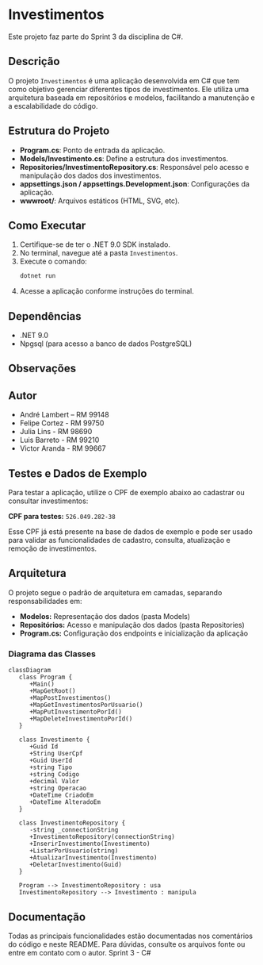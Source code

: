 # Investimentos

Este projeto faz parte do Sprint 3 da disciplina de C#.

## Descrição

O projeto `Investimentos` é uma aplicação desenvolvida em C# que tem como objetivo gerenciar diferentes tipos de investimentos. Ele utiliza uma arquitetura baseada em repositórios e modelos, facilitando a manutenção e a escalabilidade do código.

## Estrutura do Projeto

- **Program.cs**: Ponto de entrada da aplicação.
- **Models/Investimento.cs**: Define a estrutura dos investimentos.
- **Repositories/InvestimentoRepository.cs**: Responsável pelo acesso e manipulação dos dados dos investimentos.
- **appsettings.json / appsettings.Development.json**: Configurações da aplicação.
- **wwwroot/**: Arquivos estáticos (HTML, SVG, etc).

## Como Executar

1. Certifique-se de ter o .NET 9.0 SDK instalado.
2. No terminal, navegue até a pasta `Investimentos`.
3. Execute o comando:
   ```powershell
   dotnet run
   ```
4. Acesse a aplicação conforme instruções do terminal.

## Dependências

- .NET 9.0
- Npgsql (para acesso a banco de dados PostgreSQL)

## Observações


## Autor

- André Lambert – RM 99148
- Felipe Cortez - RM 99750
- Julia Lins - RM 98690
- Luis Barreto - RM 99210
- Victor Aranda - RM 99667

## Testes e Dados de Exemplo

Para testar a aplicação, utilize o CPF de exemplo abaixo ao cadastrar ou consultar investimentos:

**CPF para testes:** `526.049.282-38`

Esse CPF já está presente na base de dados de exemplo e pode ser usado para validar as funcionalidades de cadastro, consulta, atualização e remoção de investimentos.

## Arquitetura

O projeto segue o padrão de arquitetura em camadas, separando responsabilidades em:
- **Modelos:** Representação dos dados (pasta Models)
- **Repositórios:** Acesso e manipulação dos dados (pasta Repositories)
- **Program.cs:** Configuração dos endpoints e inicialização da aplicação

### Diagrama das Classes

```mermaid
classDiagram
   class Program {
      +Main()
      +MapGetRoot()
      +MapPostInvestimentos()
      +MapGetInvestimentosPorUsuario()
      +MapPutInvestimentoPorId()
      +MapDeleteInvestimentoPorId()
   }

   class Investimento {
      +Guid Id
      +String UserCpf
      +Guid UserId
      +string Tipo
      +string Codigo
      +decimal Valor
      +string Operacao
      +DateTime CriadoEm
      +DateTime AlteradoEm
   }

   class InvestimentoRepository {
      -string _connectionString
      +InvestimentoRepository(connectionString)
      +InserirInvestimento(Investimento)
      +ListarPorUsuario(string)
      +AtualizarInvestimento(Investimento)
      +DeletarInvestimento(Guid)
   }

   Program --> InvestimentoRepository : usa
   InvestimentoRepository --> Investimento : manipula
```

## Documentação

Todas as principais funcionalidades estão documentadas nos comentários do código e neste README. Para dúvidas, consulte os arquivos fonte ou entre em contato com o autor.
Sprint 3 - C#

